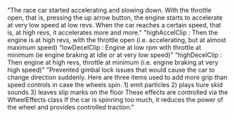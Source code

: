 "The race car started accelerating and slowing down. With the throttle open, that is, pressing the up arrow button, the engine starts to accelerate at very low speed at low revs. When the car reaches a certain speed, that is, at high revs, it accelerates more and more."
"highAccelClip : Then the engine is at high revs, with the throttle open (i.e. accelerating, but at almost maximum speed)
"lowDecelClip : Engine at low rpm with throttle at minimum (ie engine braking at idle or at very low speed)"
"highDecelClip : Then engine at high revs, throttle at minimum (i.e. engine braking at very high speed)"
"Prevented gimbal lock issues that would cause the car to change direction suddenly. Here are three items used to add more grip than speed controls in case the wheels spin.
        1) emit particles
        2) plays tiure skid sounds
        3) leaves slip marks on the floor
        These effects are controlled via the WheelEffects class
If the car is spinning too much, it reduces the power of the wheel and provides controlled traction."